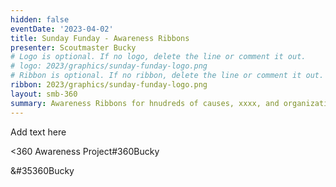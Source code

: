 ```yaml
---
hidden: false
eventDate: '2023-04-02'
title: Sunday Funday - Awareness Ribbons
presenter: Scoutmaster Bucky
# Logo is optional. If no logo, delete the line or comment it out.
# logo: 2023/graphics/sunday-funday-logo.png
# Ribbon is optional. If no ribbon, delete the line or comment it out.
ribbon: 2023/graphics/sunday-funday-logo.png
layout: smb-360
summary: Awareness Ribbons for hnudreds of causes, xxxx, and organizations
---
```


Add text here

<span class="C(red)">&lt;3</span>60 Awareness Project#360Bucky

<span class="C(red)">&#35360Bucky</span>


